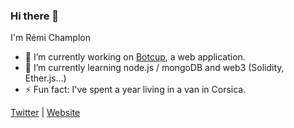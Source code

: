 ### Hi there 👋

I'm Rémi Champlon

- 🔭 I’m currently working on [Botcup](https://www.botcup.fr/plateforme/), a web application.
- 🌱 I’m currently learning node.js / mongoDB and web3 (Solidity, Ether.js...)
- ⚡ Fun fact: I've spent a year living in a van in Corsica.

[Twitter](https://twitter.com/Kazimir42_) | [Website](https://www.remi-champlon.fr/)
